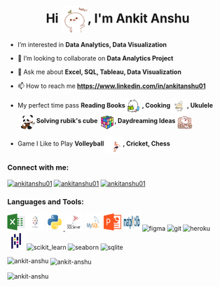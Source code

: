 <h1 align="center">Hi <a target="blank"><img align="center" src="https://github.com/Ankit-Anshu/Ankit-Anshu/blob/main/photo/budding-pop-cute.gif" alt="hi" height="60" width="60" /></a>, I'm Ankit Anshu</h1>


- I’m interested in **Data Analytics, Data Visualization**

- 👯 I’m looking to collaborate on **Data Analytics Project**

- 💬 Ask me about **Excel, SQL, Tableau, Data Visualization**

- 📫 How to reach me **https://www.linkedin.com/in/ankitanshu01**

- My perfect time pass   **Reading Books<a target="blank"><img align="center" src="https://github.com/Ankit-Anshu/Ankit-Anshu/blob/main/photo/animal-kitty.gif" height="35" width="35" /></a> , Cooking  <a target="blank"><img align="center" src="https://github.com/Ankit-Anshu/Ankit-Anshu/blob/main/photo/rabbit-blushed.gif" height="35" width="35" /></a>, Ukulele  <a target="blank"><img align="center" src="https://github.com/Ankit-Anshu/Ankit-Anshu/blob/main/photo/guitar-ukulele.gif" height="35" width="35" /></a>, Solving rubik's cube  <a target="blank"><img align="center" src="https://github.com/Ankit-Anshu/Ankit-Anshu/blob/main/photo/agenturleben-agencylife.gif" height="35" width="35" /></a>, Daydreaming Ideas  <a target="blank"><img align="center" src="https://github.com/Ankit-Anshu/Ankit-Anshu/blob/main/photo/cat-sofa.gif" height="35" width="35" /></a>**
- Game I Like to Play  **Volleyball  <a target="blank"><img align="center" src="https://github.com/Ankit-Anshu/Ankit-Anshu/blob/main/photo/sports-sportsmanias.gif" height="40" width="40" /></a>, Cricket, Chess**

<h3 align="left">Connect with me:</h3>
<p align="left">
<a href="https://twitter.com/ankitanshu01" target="blank"><img align="center" src="https://raw.githubusercontent.com/rahuldkjain/github-profile-readme-generator/master/src/images/icons/Social/twitter.svg" alt="ankitanshu01" height="30" width="40" /></a>
<a href="https://linkedin.com/in/ankitanshu01" target="blank"><img align="center" src="https://raw.githubusercontent.com/rahuldkjain/github-profile-readme-generator/master/src/images/icons/Social/linked-in-alt.svg" alt="ankitanshu01" height="30" width="40" /></a>
 <a href="https://public.tableau.com/app/profile/ankitanshu" target="blank"><img align="center" src="https://github.com/Ankit-Anshu/photo/blob/master/download.jpg" alt="ankitanshu01" height="30" width="40" /></a>
</p>

<h3 align="left">Languages and Tools:</h3>
<p align="left"> 
  <a target="_blank" rel="noreferrer"> <img src="https://github.com/Ankit-Anshu/Ankit-Anshu/blob/main/photo/excel.png" alt="Excel" width="40" height="40"/> </a>
  <a target="_blank" rel="noreferrer"> <img src="https://github.com/Ankit-Anshu/Ankit-Anshu/blob/main/photo/download.jpg" alt="Tableau" width="40" height="40"/> </a>
  <a href="https://www.python.org" target="_blank" rel="noreferrer"> <img src="https://raw.githubusercontent.com/devicons/devicon/master/icons/python/python-original.svg" alt="python" width="40" height="40"/> </a>
    <a  target="_blank" rel="noreferrer"> <img src="https://github.com/Ankit-Anshu/Ankit-Anshu/blob/main/photo/microsoft-sql-server-logo.png" alt="mssql" width="40" height="40"/> </a>
  <a target="_blank" rel="noreferrer"> <img src="https://github.com/Ankit-Anshu/Ankit-Anshu/blob/main/photo/mysql_PNG35.png" alt="mysql" width="40" height="40"/> </a>
  <a target="_blank" rel="noreferrer"> <img src="https://github.com/Ankit-Anshu/Ankit-Anshu/blob/main/photo/powerpoint.png" alt="Powerpoint" width="40" height="40"/> </a>
  <a  target="_blank" rel="noreferrer"> <img src="https://github.com/Ankit-Anshu/Ankit-Anshu/blob/main/photo/matplotlib.png" alt="matplotlib" width="40" height="40"/> </a>
  <a  target="_blank" rel="noreferrer"> <img src="https://www.vectorlogo.zone/logos/figma/figma-icon.svg" alt="figma" width="40" height="40"/> </a>
  <a target="_blank" rel="noreferrer"> <img src="https://www.vectorlogo.zone/logos/git-scm/git-scm-icon.svg" alt="git" width="40" height="40"/> </a>
  <a target="_blank" rel="noreferrer"> <img src="https://www.vectorlogo.zone/logos/heroku/heroku-icon.svg" alt="heroku" width="40" height="40"/> </a>
  <a  target="_blank" rel="noreferrer"> <img src="https://raw.githubusercontent.com/devicons/devicon/2ae2a900d2f041da66e950e4d48052658d850630/icons/pandas/pandas-original.svg"              alt="pandas" width="40" height="40"/> </a>
  <a  target="_blank" rel="noreferrer"> <img src="https://upload.wikimedia.org/wikipedia/commons/0/05/Scikit_learn_logo_small.svg" alt="scikit_learn" width="40" height="40"/> </a>
  <a  target="_blank" rel="noreferrer"> <img src="https://seaborn.pydata.org/_images/logo-mark-lightbg.svg" alt="seaborn" width="40" height="40"/> </a>
  <a  target="_blank" rel="noreferrer"> <img src="https://www.vectorlogo.zone/logos/sqlite/sqlite-icon.svg" alt="sqlite" width="40" height="40"/> </a> </p>

<p><img align="left" src="https://github-readme-stats.vercel.app/api?username=ankit-anshu&theme=blue-green" alt="ankit-anshu" /></p>

<p>&nbsp;<img align="center" src="https://github-readme-stats.vercel.app/api/top-langs/?username=ankit-anshu&theme=blue-green" alt="ankit-anshu" /></p>

<p><img align="center" src="https://github-readme-streak-stats.herokuapp.com/?user=ankit-anshu&" alt="ankit-anshu" /></p>
